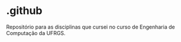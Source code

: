 # .github
Repositório para as disciplinas que cursei no curso de Engenharia de Computação da UFRGS.
